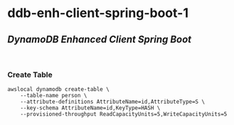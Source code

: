# ddb-enh-client-spring-boot-1
## ___DynamoDB Enhanced Client Spring Boot___
<br />

### Create Table
```
awslocal dynamodb create-table \
    --table-name person \
    --attribute-definitions AttributeName=id,AttributeType=S \
    --key-schema AttributeName=id,KeyType=HASH \
    --provisioned-throughput ReadCapacityUnits=5,WriteCapacityUnits=5
```